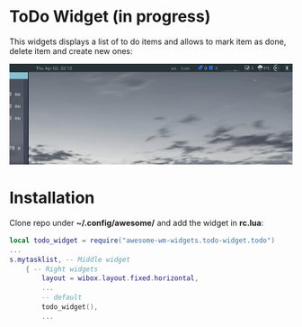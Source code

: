 # ToDo Widget (in progress)

This widgets displays a list of to do items and allows to mark item as done, delete item and create new ones:

![screenshot](./todo.gif)

# Installation

Clone repo under **~/.config/awesome/** and add the widget in **rc.lua**:

```lua
local todo_widget = require("awesome-wm-widgets.todo-widget.todo")
...
s.mytasklist, -- Middle widget
	{ -- Right widgets
    	layout = wibox.layout.fixed.horizontal,
		...
        -- default        
        todo_widget(),
		...      
```